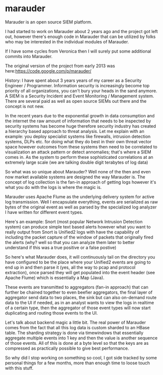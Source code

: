 # marauder
Marauder is an open source SIEM platform.

I had started to work on Marauder about 2 years ago and the project got left out, however there's enough code in Marauder that can be utilized by folks who may be interested in the individual modules of Marauder.

If I have some cycles from Veronica then I will surely put some additional commits into Marauder.

The original version of the project from early 2013 was here:https://code.google.com/p/marauder/

History:
I have spent about 3 years years of my career as a Security Engineer / Programmer. Information security is increasingly become top priority of all organizations, you can't bury your heads in the sand anymore. A SIEM is a Security Incident and Event Monitoring / Management system. There are several paid as well as open source SIEMs out there and the concept is not new.

In the recent years due to the exponential growth in data consumption and the internet the raw amount of information that needs to be inspected by security systems has become huge therefore security industry has created a hierarchy based approach to threat analysis. Let me explain with an example: you deploy specialist systems like firewalls, intrusion detection systems, DLPs etc. for doing what they do best in their own threat vector space however outcomes from these systems then need to be correlated to visualization an attack pattern or detect annomalies; that's where a SIEM comes in. As the system to perform these sophisticated correlations at an extremely large scale (we are talking double digit terabytes of log data)

So what was so unique about Marauder? Well none of the then and even now market available systems are designed the way Marauder is. The concept of log collection is the fan-in approach of getting logs however it's what you do with the logs is where the magic is. 

Marauder uses Apache Flume as the underlying delivery system for active log transmission. Well I encapsulate everything, events are serialized as raw bytes of the original event as well as parsed by the specialized log analyzer I have written for different event types.

Here's an example: Snort (most popular Network Intrusion Detection system) can produce simple text based alerts however what you want to really output from Snort is Unified2 logs with have the capability of including the packet capture of the window of packets that originally fired the alerts (why? well so that you can analyze them later to better understand if this was a true positive or a false postive)

So here's what Marauder does, it will continuously tail on the directory you have configured to be the place where your Unified2
events are going to end up in and then parse it (yes, all the way to pcap and protocol extraction), once parsed they will get populated into the event header (see Apache Flume) which is essentially a Map (Java).

These events are transmitted to aggregators (fan-in approach) that can further be chained together to even beefier aggregators, the final layer of aggregator send data to two places, the sink but can also on-demand route data to the UI if needed, as in an analyst wants to view the logs in realtime of a certain type, then the aggregator of those event types will now start duplicating and routing those events to the UI.

Let's talk about backend magic a little bit. The real power of Marauder comes from the fact that all this log data is custom sharded to an HBase table. The sharding strategy is done via timewindows that essentially aggregate multiple events into 1 key and then the value is another sequence of those events. All of this is done at a byte level so that the keys are as compressed as practically possible to give best performance.

So why did I stop working on something so cool, I got side tracked by some personal things for a few months, more than enough time to loose touch with this stuff. 
